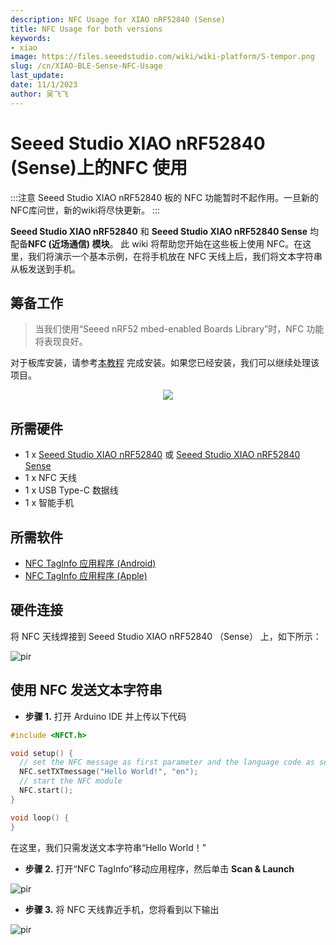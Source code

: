 ```yaml
---
description: NFC Usage for XIAO nRF52840 (Sense)
title: NFC Usage for both versions
keywords:
- xiao
image: https://files.seeedstudio.com/wiki/wiki-platform/S-tempor.png
slug: /cn/XIAO-BLE-Sense-NFC-Usage
last_update:
date: 11/1/2023
author: 吴飞飞
---
```


#  Seeed Studio XIAO nRF52840 (Sense)上的NFC 使用

:::注意
Seeed Studio XIAO nRF52840 板的 NFC 功能暂时不起作用。一旦新的NFC库问世，新的wiki将尽快更新。
:::

 **Seeed Studio XIAO nRF52840** 和 **Seeed Studio XIAO nRF52840 Sense** 均配备**NFC (近场通信) 模块**。 此 wiki 将帮助您开始在这些板上使用 NFC。在这里，我们将演示一个基本示例，在将手机放在 NFC 天线上后，我们将文本字符串从板发送到手机。

## 筹备工作

> 当我们使用“Seeed nRF52 mbed-enabled Boards Library”时，NFC 功能将表现良好。

对于板库安装，请参考[本教程](https://wiki.seeedstudio.com/XIAO_BLE/#software-setup) 完成安装。如果您已经安装，我们可以继续处理该项目。

<div align="center"><img width={600} src="https://files.seeedstudio.com/wiki/XIAO-BLE/XIAO_nRF52840_new7.png" /></div>


## 所需硬件

- 1 x [Seeed Studio XIAO nRF52840](https://www.seeedstudio.com/Seeed-XIAO-BLE-nRF52840-p-5201.html) 或 [Seeed Studio XIAO nRF52840 Sense](https://www.seeedstudio.com/Seeed-XIAO-BLE-Sense-nRF52840-p-5253.html)
- 1 x NFC 天线
- 1 x USB Type-C 数据线
- 1 x 智能手机

## 所需软件

- [NFC TagInfo 应用程序 (Android)](https://play.google.com/store/apps/details?id=com.nxp.taginfolite&hl=en&gl=US)
- [NFC TagInfo 应用程序 (Apple)](https://apps.apple.com/us/app/nfc-taginfo-by-nxp/id1246143596)

## 硬件连接

将 NFC 天线焊接到 Seeed Studio XIAO nRF52840 （Sense） 上，如下所示：

<p style={{textAlign: 'center'}}><img src="https://files.seeedstudio.com/wiki/XIAO-BLE/NFC-antenna-3.png" alt="pir" width={550} height="auto" /></p>


## 使用 NFC 发送文本字符串

- **步骤 1.** 打开 Arduino IDE 并上传以下代码

```cpp
#include <NFCT.h>

void setup() { 
  // set the NFC message as first parameter and the language code as second
  NFC.setTXTmessage("Hello World!", "en");
  // start the NFC module
  NFC.start();
}

void loop() {
}

```

在这里，我们只需发送文本字符串“Hello World！”

- **步骤 2.** 打开“NFC TagInfo”移动应用程序，然后单击 **Scan & Launch**

<p style={{textAlign: 'center'}}><img src="https://files.seeedstudio.com/wiki/XIAO-BLE/NFCconnect3.jpg" alt="pir" width={300} height="auto" /></p>


- **步骤 3.** 将 NFC 天线靠近手机，您将看到以下输出

<p style={{textAlign: 'center'}}><img src="https://files.seeedstudio.com/wiki/XIAO-BLE/NFCconnect2.png" alt="pir" width={850} height="auto" /></p>
